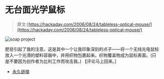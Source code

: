 # 无台面光学鼠标

> 原文:[https://hackaday.com/2006/08/24/tableless-optical-mouse/](https://hackaday.com/2006/08/24/tableless-optical-mouse/)

![soap project](../Images/4e96217cfbdbb6e3dfaf67dd57d31ac0.png)

肥皂引起了我的注意。这是其中一个让我印象深刻的点子——将一个无线光电鼠标放入一个光滑的塑料容器中，并用织物包裹起来。织物覆盖物成为鼠标表面。(只是不要因为创作者为比利工作而攻击我。)
【评论马上回来。]

*   [永久链接](http://www.patrickbaudisch.com/projects/soap/index.html)